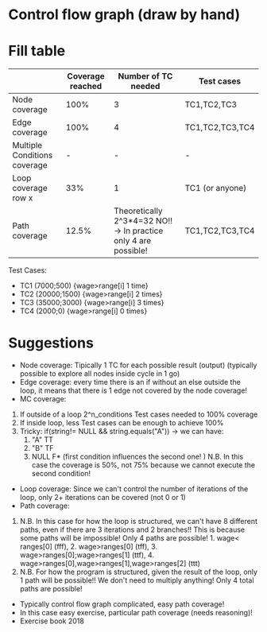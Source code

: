 # Control flow graph (draw by hand)

# Fill table
|                              | Coverage reached | Number of TC needed                                             | Test cases      |
| ---------------------------- | ---------------- | --------------------------------------------------------------- | --------------- |
| Node coverage                | 100%             | 3                                                               | TC1,TC2,TC3     |
| Edge coverage                | 100%             | 4                                                               | TC1,TC2,TC3,TC4 |
| Multiple Conditions coverage | -                | -                                                               | -               |
| Loop coverage row x          | 33%              | 1                                                               | TC1 (or anyone) |
| Path coverage                | 12.5%            | Theoretically 2^3*4=32 NO!! -> In practice only 4 are possible! | TC1,TC2,TC3,TC4 |

Test Cases:
- TC1 (7000;500) {wage>range[i] 1 time}
- TC2 (20000;1500) {wage>range[i] 2 times}
- TC3 (35000;3000) {wage>range[i] 3 times}
- TC4 (2000;0) {wage>range[i] 0 times}

# Suggestions

- Node coverage: Tipically 1 TC for each possible result (output) (typically possible to explore all nodes inside cycle in 1 go) 
- Edge coverage: every time there is an if without an else outside the loop, it means that there is 1 edge not covered by the node coverage!
- MC coverage:
1. If outside of a loop 2^n_conditions Test cases needed to 100% coverage
2. If inside loop, less Test cases can be enough to achieve 100%
3. Tricky: if(string!= NULL && string.equals("A")) -> we can have:
   1. "A" TT
   2. "B" TF
   3. NULL F* (first condition influences the second one! )
   N.B. In this case the coverage is 50%, not 75% because we cannot execute the second condition!
- Loop coverage: Since we can't control the number of iterations of the loop, only 2+ iterations can be covered (not 0 or 1)
- Path coverage:
1.  N.B. In this case for how the loop is structured, we can't have 8 different paths, even if there are 3 iterations and 2 branches!! This is because some paths will be impossible! Only 4 paths are possible! 1. wage< ranges[0] (fff), 2. wage>ranges[0] (tff), 3. wage>ranges[0];wage>ranges[1] (ttf), 4. wage>ranges[0],wage>ranges[1],wage>ranges[2] (ttt)
2. N.B. For how the program is structured, given the result of the loop, only 1 path will be possible!! We don't need to multiply anything! Only 4 total paths are possible!
- Typically control flow graph complicated, easy path coverage!
- In this case easy exercise, particular path coverage (needs reasoning)!
- Exercise book 2018